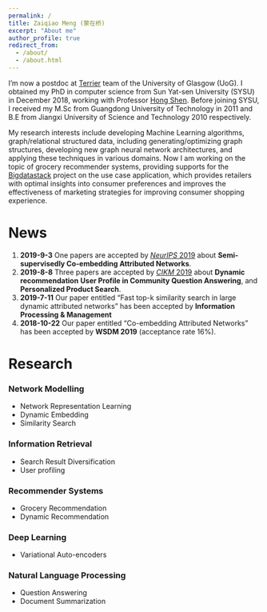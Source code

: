 ```yaml
---
permalink: /
title: Zaiqiao Meng (蒙在桥)
excerpt: "About me"
author_profile: true
redirect_from: 
  - /about/
  - /about.html
---
```


I’m now a postdoc at [Terrier](http://terrierteam.dcs.gla.ac.uk/People.html) team of the University of Glasgow (UoG). I obtained my PhD in computer science from Sun Yat-sen University (SYSU) in December 2018, working with Professor [Hong Shen](http://www.cs.adelaide.edu.au/~hong). Before joining SYSU, I received my M.Sc from Guangdong University of Technology in 2011 and B.E from Jiangxi University of Science and Technology 2010 respectively. 

My research interests include developing Machine Learning algorithms, graph/relational structured data, including generating/optimizing graph structures, developing new graph neural network architectures, and applying these techniques in various domains. Now I am working on the topic of grocery recommender systems, providing supports for the [Bigdatastack](https://www.bigdatastack.eu/use-cases) project on the use case application, which provides retailers with optimal insights into consumer preferences and improves the effectiveness of marketing strategies for improving consumer shopping experience.

# News
1. **2019-9-3**
   One papers are accepted by [*NeurIPS* 2019](https://neurips.cc/Conferences/2019/)  about **Semi-supervisedly Co-embedding Attributed Networks**.
2. **2019-8-8**
   Three papers are accepted by [*CIKM* 2019](http://www.cikm2019.net/) about **Dynamic recommendation** **User Profile in Community Question Answering**, and **Personalized Product Search**. 
3. **2019-7-11**
   Our paper entitled “Fast top-k similarity search in large dynamic attributed networks” has been accepted by **Information Processing & Management**
4. **2018-10-22**
   Our paper entitled “Co-embedding Attributed Networks” has been accepted by **WSDM 2019** (acceptance rate 16%).


# Research

### Network Modelling
- Network Representation Learning
- Dynamic Embedding
- Similarity Search
### Information Retrieval
- Search Result Diversification
- User profiling
### Recommender Systems
- Grocery Recommendation
- Dynamic Recommendation
### Deep Learning
- Variational Auto-encoders
### Natural Language Processing 
- Question Answering
- Document Summarization 
